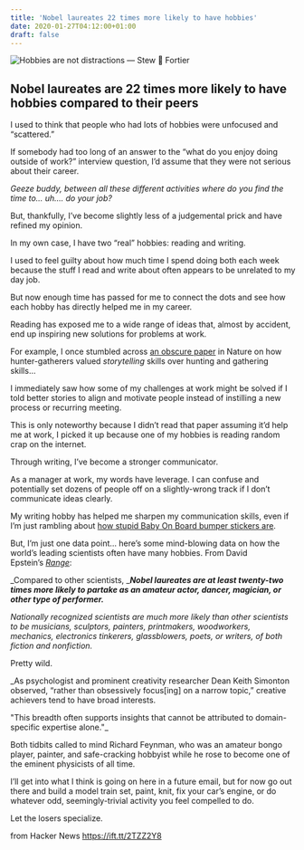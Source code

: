 ```yaml
---
title: 'Nobel laureates 22 times more likely to have hobbies'
date: 2020-01-27T04:12:00+01:00
draft: false
---
```


![](http://static1.squarespace.com/static/594b0f2cd2b857d661f4a93d/t/5e2e3d5cd1343f23e82e6b2f/1580088677967/jan_matejko-astronomer_copernicus-conversation_with_god.jpg?format=1500w "Hobbies are not distractions — Stew 🍲 Fortier")  

Nobel laureates are 22 times more likely to have hobbies compared to their peers
--------------------------------------------------------------------------------

I used to think that people who had lots of hobbies were unfocused and “scattered.”  
  
If somebody had too long of an answer to the “what do you enjoy doing outside of work?” interview question, I’d assume that they were not serious about their career.  
  
_Geeze buddy, between all these different activities where do you find the time to… uh…. do your job?_  
  
But, thankfully, I’ve become slightly less of a judgemental prick and have refined my opinion.  
  
In my own case, I have two “real” hobbies: reading and writing.  
  
I used to feel guilty about how much time I spend doing both each week because the stuff I read and write about often appears to be unrelated to my day job.  
  
But now enough time has passed for me to connect the dots and see how each hobby has directly helped me in my career.  
  
Reading has exposed me to a wide range of ideas that, almost by accident, end up inspiring new solutions for problems at work.  
  
For example, I once stumbled across [an obscure paper](https://stewfortier.com/blog/2018/4/29/an-interesting-tidbit-from-some-research-on-hunter-gatherer-communities) in Nature on how hunter-gatherers valued _storytelling_ skills over hunting and gathering skills…  
  
I immediately saw how some of my challenges at work might be solved if I told better stories to align and motivate people instead of instilling a new process or recurring meeting.  
  
This is only noteworthy because I didn’t read that paper assuming it’d help me at work, I picked it up because one of my hobbies is reading random crap on the internet.  
  
Through writing, I’ve become a stronger communicator.  
  
As a manager at work, my words have leverage. I can confuse and potentially set dozens of people off on a slightly-wrong track if I don’t communicate ideas clearly.  
  
My writing hobby has helped me sharpen my communication skills, even if I’m just rambling about [how stupid Baby On Board bumper stickers are](https://stewfortier.com/blog/2018/7/8/an-important-update-on-the-whole-baby-on-board-thing).  
  
But, I’m just one data point… here’s some mind-blowing data on how the world’s leading scientists often have many hobbies. From David Epstein’s [_Range_](https://amzn.to/37q5pYG):

_Compared to other scientists, _**_Nobel laureates are at least twenty-two times more likely to partake as an amateur actor, dancer, magician, or other type of performer._**  
  
_Nationally recognized scientists are much more likely than other scientists to be musicians, sculptors, painters, printmakers, woodworkers, mechanics, electronics tinkerers, glassblowers, poets, or writers, of both fiction and nonfiction._

Pretty wild.

_As psychologist and prominent creativity researcher Dean Keith Simonton observed, “rather than obsessively focus\[ing\] on a narrow topic,” creative achievers tend to have broad interests.   
  
"This breadth often supports insights that cannot be attributed to domain-specific expertise alone."_

Both tidbits called to mind Richard Feynman, who was an amateur bongo player, painter, and safe-cracking hobbyist while he rose to become one of the eminent physicists of all time.  
  
I’ll get into what I think is going on here in a future email, but for now go out there and build a model train set, paint, knit, fix your car’s engine, or do whatever odd, seemingly-trivial activity you feel compelled to do.  
  
Let the losers specialize.

  
  
from Hacker News https://ift.tt/2TZZ2Y8